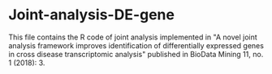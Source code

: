 # Joint-analysis-DE-gene
This file contains the R code of joint analysis implemented in "A novel joint analysis framework improves identification of differentially expressed genes in cross disease transcriptomic analysis" published in BioData Mining 11, no. 1 (2018): 3.
